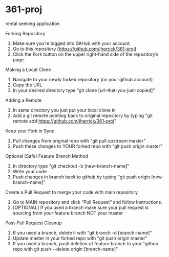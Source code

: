 # 361-proj
rental seeking application

Forking Repository
1.	Make sure you’re logged into GitHub with your account.
2.	Go to this repository [https://github.com/jherrick/361-proj]
3.	Click the Fork button on the upper right-hand side of the repository’s page.

Making a Local Clone
1.	Navigate to your newly forked repository (on your github account)
2.	Copy the URL
3.	In your desired directory type "git clone [url-that-you-just-copied]"

Adding a Remote
1.	In same directory you just put your local clone in
2.	Add a git remote pointing back to original repository by typing "git remote add https://github.com/jherrick/361-proj"

Keep your Fork in Sync
1.	Pull changes from original repo with "git pull upstream master"
2.	Push these changes to YOUR forked repo with "git push origin master"

Optional (Safe) Feature Branch Method
1.	In directory type "git checkout -b [new-branch-name]"
2.	Write your code
3.	Push changes in branch back to github by typing "git push origin [new-branch-name]"

Create a Pull Request to merge your code with main repository
1.  Go to MAIN repository and click “Pull Request” and follow Instructions.
2.  [OPTIONAL]  If you used a branch make sure your pull request is sourcing from your feature branch NOT your master

Post-Pull Request Cleanup
1.	If you used a branch, delete it with "git branch -d [branch-name]"
2.	Update master in your forked repo with "git push origin master"
3.	If you used a branch, push deletion of feature branch to your "github repo with git push --delete origin [branch-name]"
